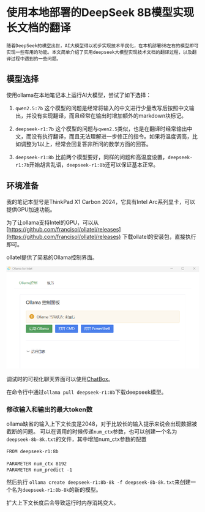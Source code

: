 # 使用本地部署的DeepSeek 8B模型实现长文档的翻译

    随着DeepSeek的横空出世，AI大模型得以初步实现技术平民化，在本机部署8B左右的模型即可实现一些有用的功能。本文简单介绍了实用deepseek大模型实现技术文档的翻译过程，以及翻译过程中遇到的一些问题。

## 模型选择
使用ollama在本地笔记本上运行AI大模型，尝试了如下选择：
1. `qwen2.5:7b`
这个模型的问题是经常将输入的中文进行少量改写后按照中文输出，并没有实现翻译，而且经常在输出时增加额外的markdown块标记。

2. `deepseek-r1:7b`
这个模型的问题与`qwen2.5`类似，也是在翻译时经常输出中文，而没有执行翻译，而且无法理解进一步修正的指令。如果将温度调高，比如调整为1以上，经常会回复答非所问的数学方面的回答。

3. `deepseek-r1:8b`
比前两个模型要好，同样的问题和高温度设置，`deepseek-r1:7b`开始胡言乱语，`deepseek-r1:8b`还可以保证基本正常。

## 环境准备
我的笔记本型号是ThinkPad X1 Carbon 2024，它具有Intel Arc系列显卡，可以提供GPU加速功能。

为了让ollama支持Intel的GPU，可以从 [https://github.com/francisol/ollatel/releases](https://github.com/francisol/ollatel/releases) 下载ollatel的安装包，直接执行即可。

ollatel提供了简易的Ollama控制界面。

![](images/ollatel.png)

调试时的可视化聊天界面可以使用[ChatBox](https://chatboxai.app/zh)。

在命令行中通过`ollama pull deepseek-r1:8b`下载deepseek模型。

### 修改输入和输出的最大token数
ollama缺省的输入上下文长度是2048，对于比较长的输入提示来说会出现数据被截断的问题。
可以在调用的时候传递`num_ctx`参数，也可以创建一个名为`deepseek-8b-8k.txt`的文件，其中增加num_ctx参数的配置

```
FROM deepseek-r1:8b

PARAMETER num_ctx 8192
PARAMETER num_predict -1
```

然后执行 `ollama create deepseek-r1:8b-8k -f deepseek-8b-8k.txt`来创建一个名为`deepseek-r1:8b-8k`的新的模型。

扩大上下文长度后会导致运行时内存消耗变大。



